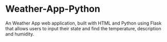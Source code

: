 # Weather-App-Python
An Weather App web application, built with HTML and Python using Flask that allows users to input their state and find the temperature, description and humidity.
